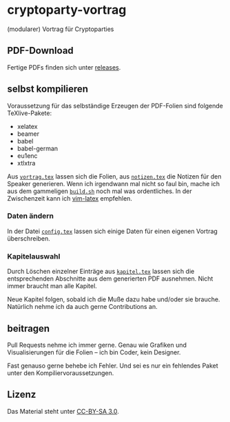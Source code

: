 # cryptoparty-vortrag #

(modularer) Vortrag für Cryptoparties

## PDF-Download ##

Fertige PDFs finden sich unter
[releases](https://github.com/kaimi/cryptoparty-vortrag/releases
"cryptoparty-vortrag: releases").

## selbst kompilieren ##

Voraussetzung für das selbständige Erzeugen der PDF-Folien sind folgende
TeXlive-Pakete:

* xelatex
* beamer
* babel
* babel-german
* eu1enc
* xtlxtra

Aus [`vortrag.tex`](https://github.com/kaimi/cryptoparty-vortrag/blob/master/vortrag.tex
"vortrag.tex") lassen sich die Folien, aus
[`notizen.tex`](https://github.com/kaimi/cryptoparty-vortrag/blob/master/notizen.tex
"notizen.tex") die Notizen für den Speaker generieren. Wenn ich irgendwann mal
nicht so faul bin, mache ich aus dem gammeligen
[`build.sh`](https://github.com/kaimi/cryptoparty-vortrag/blob/master/build.sh
"build.sh") noch mal was ordentliches. In der Zwischenzeit kann ich
[vim-latex](http://vim-latex.sourceforge.net/ "Sourceforge: vim-latex")
empfehlen.

### Daten ändern ###

In der Datei
[`config.tex`](https://github.com/kaimi/cryptoparty-vortrag/blob/master/config.tex
"config.tex") lassen sich einige Daten für einen eigenen Vortrag überschreiben.

### Kapitelauswahl ###

Durch Löschen einzelner Einträge aus
[`kapitel.tex`](https://github.com/kaimi/cryptoparty-vortrag/blob/master/kapitel.tex
"kapitel.tex") lassen sich die entsprechenden Abschnitte aus dem generierten PDF
ausnehmen. Nicht immer braucht man alle Kapitel.

Neue Kapitel folgen, sobald ich die Muße dazu habe und/oder sie brauche.
Natürlich nehme ich da auch gerne Contributions an.

## beitragen ##

Pull Requests nehme ich immer gerne. Genau wie Grafiken und Visualisierungen für
die Folien – ich bin Coder, kein Designer.

Fast genauso gerne behebe ich Fehler. Und sei es nur ein fehlendes Paket unter
den Kompiliervoraussetzungen.

## Lizenz ##

Das Material steht unter
[CC-BY-SA 3.0](https://creativecommons.org/licenses/by-sa/3.0/
"Creative Commons: CC-BY-SA 3.0").
